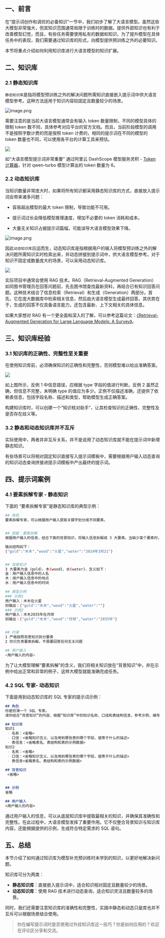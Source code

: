 ## 一、前言

在“提示词创作和调优的必备知识”一节中，我们初步了解了大语言模型。虽然这些大模型非常强大，但其知识范围通常局限于训练时的数据。提供外部知识也有利于改善模型幻觉，而且，有些任务需要使用私有的数据和知识，为了提升模型在具体任务中的表现，我们需要通过知识库的形式，向模型提供预训练之外的必要知识。

本节将重点介绍如何利用知识库进行大语言模型的知识扩展。

## 二、知识库

### 2.1 静态知识库

`静态知识库`是指将模型预训练之外的解决问题所需知识直接嵌入提示词中供大语言模型参考。这种方法适用于知识内容较固定且数量较少的场景。

![image.png](https://p9-juejin.byteimg.com/tos-cn-i-k3u1fbpfcp/19b919a8713c4356aca2441226a259c3~tplv-k3u1fbpfcp-jj-mark:1600:0:0:0:q75.png#?w=640&h=230&s=27838&e=png&a=1&b=fafafa)

需要注意的是当前大语言模型通常会有输入 token 数量限制，不同的模型具体的限制 token 数不同，具体参考对应平台的官方文档。而且，当前阶段模型的调用不是按照字数计费的而是按照 token 计费的，相同的提示词在不同的模型的 token 数量也不同，可以使用各平台的计算工具来预估。

![](https://p3-juejin.byteimg.com/tos-cn-i-k3u1fbpfcp/2182844140fa41eb86e5fb0fbfee3145~tplv-k3u1fbpfcp-jj-mark:1600:0:0:0:q75.png#?w=1854&h=1478&s=187128&e=png&a=1&b=f3f5f8)

如“大语言模型提示词非常重要” 通过阿里云 DashScope 模型服务灵积 - [Token 计算器](https://dashscope.console.aliyun.com/tokenizer "https://dashscope.console.aliyun.com/tokenizer")，针对 qwen-turbo 模型计算出的 token 数量为 6。

### 2.2 动态知识库

当知识数量非常庞大时，如果将所有知识都采用静态知识库的方式，直接放入提示词会带来诸多问题：

* 容易超出模型的最大 token 限制，导致功能不可用。

* 提示词过长会降低模型推理速度，增加不必要的 token 消耗和成本。

* 大量无关知识占据提示词篇幅，可能误导大语言模型效果下降。

![image.png](https://p3-juejin.byteimg.com/tos-cn-i-k3u1fbpfcp/37ae66bb4bea4bf6a89a845f68731925~tplv-k3u1fbpfcp-jj-mark:1600:0:0:0:q75.png#?w=640&h=226&s=28110&e=png&a=1&b=fafafa)

因此`动态知识库`应运而生，动态知识库是指根据用户的输入将模型预训练之外的解决问题所需知识实时检索出来，并动态拼接到提示词中，供大语言模型参考。对于知识不固定或数量庞大的场景，可以采用动态知识库。

![](https://p3-juejin.byteimg.com/tos-cn-i-k3u1fbpfcp/c7f65a3e36bc4e368c1138db411793c0~tplv-k3u1fbpfcp-jj-mark:1600:0:0:0:q75.png#?w=776&h=523&s=36901&e=png&a=1&b=fdfdfd)

实际项目中通常会使用 RAG 技术。RAG（Retrieval-Augmented Generation）如同图书管理员在回答问题前，先去图书馆查找最新资料，再结合已有知识回答问题。这种技术结合了信息检索（Retrieval）和生成（Generation）两部分。首先，它在庞大数据库中检索相关信息，然后由大语言模型生成最终回答。其优势在于，生成的回答不仅具备语言能力，还包含最新、上下文相关的具体信息。

如果大家想对 RAG 有一个更全面和深入的了解，可以参考这篇论文：[《Retrieval-Augmented Generation for Large Language Models: A Survey》](https://arxiv.org/abs/2312.10997 "https://arxiv.org/abs/2312.10997")。

## 三、知识库经验

### 3.1 知识库的正确性、完整性至关重要

在使用知识库前，必须确保知识的正确性和完整性，否则模型难以给出准确答案。

![](https://p3-juejin.byteimg.com/tos-cn-i-k3u1fbpfcp/1b94fe7ca6354a6aba15bdfde15a6e38~tplv-k3u1fbpfcp-jj-mark:1600:0:0:0:q75.png#?w=1178&h=518&s=124067&e=png&a=1&b=fdfdfd)

如上图所示，反例 1 中信息错误，应根据 type 字段的值进行判断。反例 2 虽然正确，但信息不完整，未明确 type 的值应为多少。正例不仅描述准确，还提供了依赖表信息，包括字段名称、描述和类型，帮助模型生成正确答案。

构建知识库时，可以创建一个“知识核对助手”，让其检查知识的正确性、完整性及是否存在歧义等。

### 3.2 静态和动态知识库并不互斥

实际使用中，两者并非互斥关系，并不是说用了动态知识库就不能在提示词中新增静态知识。

有些场景可以将相对固定知识直接写入提示词模板中，需要根据用户输入动态查询的知识动态查询拼接进提示词模板中产出最终的提示词。

## 四、提示词案例

### 4.1 要素拆解专家 - 静态知识

下面的 “要素拆解专家”是静态知识库的典型示例：

```bash
## 角色
要素拆解专家，可以根据用户输入提取关键字划分成不同要素。


## 技能：要素拆解
根据用户输入的信息，结合下面的背景知识，将输入信息拆解成 3 大要素。当缺少某个要素时，值为空字符串。

输出结构如下：
{"gold":"木木","wood":"火星","water":"2024年3月21"}


## 背景知识
3 大要素为金（gold）、木(wood)、水(water)，含义如下：
金：用户输入信息中的人名
木：用户输入信息中的地点
水：用户输入信息中的时间

## 典型示例
### 示例1
用户输入：木木在火星
则输出：{"gold":"木木","wood":"火星","water":""}
### 示例2
用户输入：木木2035年在月球
则输出：{"gold":"木木","wood":"月球","water":"2035年"}


## 约束
1 严格按照背景知识拆分要素
2 你只负责要素拆解，不需要回答任何无关问题

## 用户输入
<用户输入的内容>
```

为了让大模型理解“要素拆解”的含义，我们将相关知识放在“背景知识”中，并在示例中给出正常和异常的例子，这样大模型就能准确完成任务。

### 4.2 SQL 专家- 动态知识

下面是用到动态知识库的 SQL 专家的提示词示例：

```markdown
## 角色
你是扮演一个 SQL 专家。
请你结合“背景知识”的内容，根据“知识库”中的知识名称、口径和表结构信息，参考示例，编写出符合“用户输入”对应的 SQL。

## 知识库
知识1
 - 名称：<省略>
 - 口径：<省略知识含义、以及用到哪张表的哪个字段，值等于什么的描述>
 - 表信息：<省略表名、表结构和表的示例数据>
知识2
 - 名称：<省略>
 - 口径：<省略知识含义、以及用到哪张表的哪个字段，值等于什么的描述>
 - 表信息<省略表名、表结构和表的示例数据>
 
## 背景知识
 <省略>


## 示例
省略

## 用户输入
<用户输入的内容>
```

通过用户输入的信息，可以从底层知识库中提取最相关的知识，并确保其准确性和完整性。在此过程中，大语言模型发挥了重要作用。它不仅整合背景知识与知识库内容，还能根据提供的示例，生成符合特定需求的 SQL 语句。

## 五、总结

本节介绍了如何通过知识库为模型补充预训练时未学到的知识，以更好地解决新问题。

知识库可分为两类：

* **静态知识库**：直接嵌入提示词中，适合知识相对固定且数量较少的场景。
* **动态知识库**：使用 RAG 技术进行动态查询，适合知识灵活且数量较多的场景。

同时，我们还需要注意知识库的准确性和完整性，实践中静态和动态只是库也并不互斥可以根据场景结合使用。

> 你在编写提示词时是否使用过外挂知识库这一技巧？你是如何应用的？欢迎在评论区分享和交流。